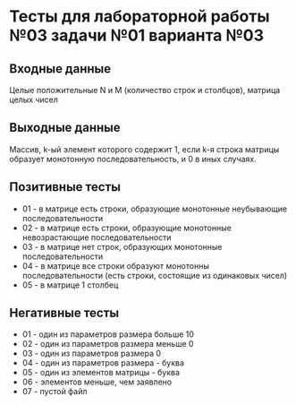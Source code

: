 # Тесты для лабораторной работы №03 задачи №01 варианта №03

## Входные данные

Целые положительные N и M (количество строк и столбцов), матрица целых чисел

## Выходные данные

Массив, k-ый элемент которого содержит 1, если k-я строка матрицы образует монотонную последовательность, и 0 в иных случаях.

## Позитивные тесты

- 01 - в матрице есть строки, образующие монотонные неубывающие последовательности
- 02 - в матрице есть строки, образующие монотонные невозрастающие последовательности
- 03 - в матрице нет строк, образующих монотонные последовательности
- 04 - в матрице все строки образуют монотонны последовательности (есть строки, состоящие из одинаковых чисел)
- 05 - в матрице 1 столбец

## Негативные тесты
- 01 - один из параметров размера больше 10
- 02 - один из параметров размера меньше 0
- 03 - один из параметров размера 0
- 04 - один из параметров размера - буква
- 05 - один из элементов матрицы - буква
- 06 - элементов меньше, чем заявлено
- 07 - пустой файл
